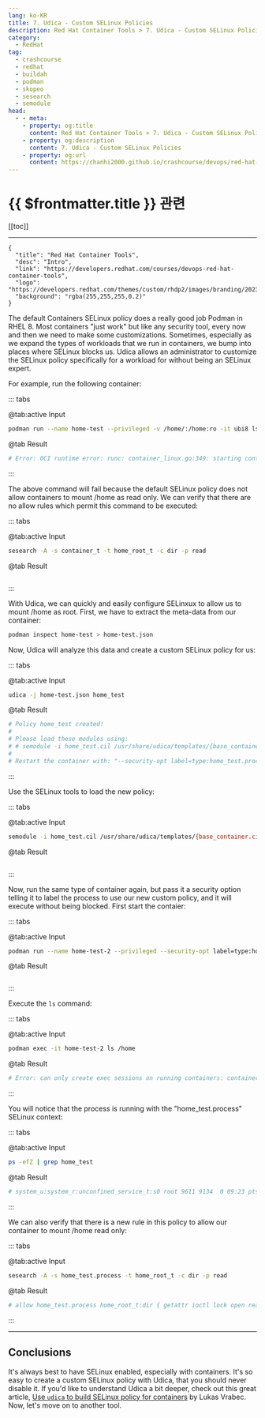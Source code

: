 ```yaml
---
lang: ko-KR
title: 7. Udica - Custom SELinux Policies
description: Red Hat Container Tools > 7. Udica - Custom SELinux Policies
category:
  - RedHat
tag: 
  - crashcourse
  - redhat
  - buildah
  - podman
  - skopeo
  - sesearch
  - semodule
head:
  - - meta:
    - property: og:title
      content: Red Hat Container Tools > 7. Udica - Custom SELinux Policies
    - property: og:description
      content: 7. Udica - Custom SELinux Policies
    - property: og:url
      content: https://chanhi2000.github.io/crashcourse/devops/red-hat-container-tools/07.html
---
```


# {{ $frontmatter.title }} 관련

[[toc]]

---

```component VPCard
{
  "title": "Red Hat Container Tools",
  "desc": "Intro",
  "link": "https://developers.redhat.com/courses/devops-red-hat-container-tools",
  "logo": "https://developers.redhat.com/themes/custom/rhdp2/images/branding/2023_RHDLogo_black_text.svg",
  "background": "rgba(255,255,255,0.2)"
}
```

The default Containers SELinux policy does a really good job Podman in RHEL 8. Most containers "just work" but like any security tool, every now and then we need to make some customizations. Sometimes, especially as we expand the types of workloads that we run in containers, we bump into places where SELinux blocks us. Udica allows an administrator to customize the SELinux policy specifically for a workload for without being an SELinux expert.

For example, run the following container:

::: tabs

@tab:active Input

```sh
podman run --name home-test --privileged -v /home/:/home:ro -it ubi8 ls /home
```

@tab Result

```sh
# Error: OCI runtime error: runc: container_linux.go:349: starting container process caused "unknown capability \"CAP_BPF\""
```

:::

The above command will fail because the default SELinux policy does not allow containers to mount /home as read only. We can verify that there are no allow rules which permit this command to be executed:

::: tabs

@tab:active Input

```sh
sesearch -A -s container_t -t home_root_t -c dir -p read
```

@tab Result

```sh
```

:::

With Udica, we can quickly and easily configure SELinxux to allow us to mount /home as root. First, we have to extract the meta-data from our container:

```sh
podman inspect home-test > home-test.json
```

Now, Udica will analyze this data and create a custom SELinux policy for us:

::: tabs

@tab:active Input

```sh
udica -j home-test.json home_test
```

@tab Result

```sh
# Policy home_test created!
# 
# Please load these modules using: 
# # semodule -i home_test.cil /usr/share/udica/templates/{base_container.cil,home_container.cil}
# 
# Restart the container with: "--security-opt label=type:home_test.process" parameter
```

:::

Use the SELinux tools to load the new policy:

::: tabs

@tab:active Input

```sh
semodule -i home_test.cil /usr/share/udica/templates/{base_container.cil,home_container.cil}
```

@tab Result

```sh
```

:::

Now, run the same type of container again, but pass it a security option telling it to label the process to use our new custom policy, and it will execute without being blocked. First start the contaier:

::: tabs

@tab:active Input

```sh
podman run --name home-test-2 --privileged --security-opt label=type:home_test.process -v /home/:/home:ro -id ubi8 bash
```

@tab Result

```sh
```

:::

Execute the `ls` command:

::: tabs

@tab:active Input

```sh
podman exec -it home-test-2 ls /home
```

@tab Result

```sh
# Error: can only create exec sessions on running containers: container state improper
```

:::

You will notice that the process is running with the "home_test.process" SELinux context:

::: tabs

@tab:active Input

```sh
ps -efZ | grep home_test
```

@tab Result

```sh
# system_u:system_r:unconfined_service_t:s0 root 9611 9134  0 09:23 pts/1    00:00:00 grep --color=auto home_test
```

:::

We can also verify that there is a new rule in this policy to allow our container to mount /home read only:

::: tabs

@tab:active Input

```sh
sesearch -A -s home_test.process -t home_root_t -c dir -p read
```

@tab Result

```sh
# allow home_test.process home_root_t:dir { getattr ioctl lock open read search };
```

:::

---

## Conclusions

It's always best to have SELinux enabled, especially with containers. It's so easy to create a custom SELinux policy with Udica, that you should never disable it. If you'd like to understand Udica a bit deeper, check out this great article, [Use `udica` to build SELinux policy for containers](https://fedoramagazine.org/use-udica-to-build-selinux-policy-for-containers/) by Lukas Vrabec. Now, let's move on to another tool.